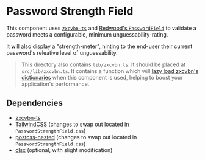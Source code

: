 # Password Strength Field

This component uses [`zxcvbn-ts`](https://zxcvbn-ts.github.io/zxcvbn/) and [Redwood's `PasswordField`](https://redwoodjs.com/docs/forms.html#overview) to validate a password meets a configurable, minimum unguessability-rating.

It will also display a "strength-meter", hinting to the end-user their current password's releative level of unguessability.

> This directory also contains `lib/zxcvbn.ts`. It should be placed at `src/lib/zxcvbn.ts`. It contains a function which will [lazy load zxcvbn's dictionaries](https://zxcvbn-ts.github.io/zxcvbn/guide/lazy-loading/) when this component is used, helping to boost your application's performance.

## Dependencies

* [zxcvbn-ts](https://zxcvbn-ts.github.io/zxcvbn/)
* [TailwindCSS](https://redwoodjs.com/docs/webpack-configuration.html#tailwind-css) (changes to swap out located in `PasswordStrengthField.css`)
* [postcss-nested](https://github.com/postcss/postcss-nested) (changes to swap out located in `PasswordStrengthField.css`)
* [clsx]() (optional, with slight modification)
